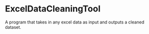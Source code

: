 # ExcelDataCleaningTool
A program that takes in any excel data as input and outputs a cleaned dataset.
